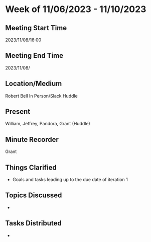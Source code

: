 # Week of 11/06/2023 - 11/10/2023

## Meeting Start Time

2023/11/08/16:00

## Meeting End Time

2023/11/08/

## Location/Medium

Robert Bell In Person/Slack Huddle

## Present

William, Jeffrey, Pandora, Grant (Huddle)

## Minute Recorder

Grant

## Things Clarified

- Goals and tasks leading up to the due date of iteration 1

## Topics Discussed

- 

## Tasks Distributed

- 